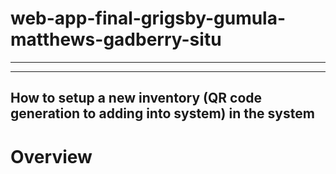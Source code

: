 # web-app-final-grigsby-gumula-matthews-gadberry-situ
---
---
## How to setup a new inventory (QR code generation to adding into system) in the system

# Overview
